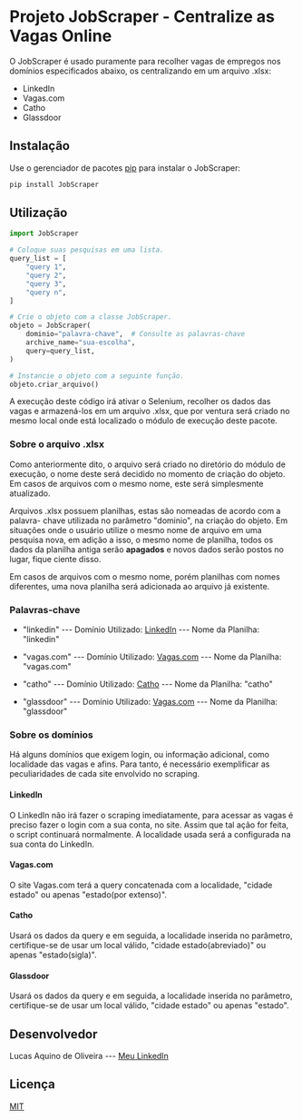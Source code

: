 # Projeto JobScraper - Centralize as Vagas Online

O JobScraper é usado puramente para recolher vagas de empregos nos domínios
especificados abaixo, os centralizando em um arquivo .xlsx:

* LinkedIn
* Vagas.com
* Catho
* Glassdoor

## Instalação

Use o gerenciador de pacotes [pip](https://pypi.org/project/pip/) para
instalar o JobScraper:

```bash
pip install JobScraper
```

## Utilização

```python
import JobScraper

# Coloque suas pesquisas em uma lista.
query_list = [
    "query 1",
    "query 2",
    "query 3",
    "query n",
]

# Crie o objeto com a classe JobScraper.
objeto = JobScraper(
    dominio="palavra-chave",  # Consulte as palavras-chave
    archive_name="sua-escolha",
    query=query_list,
)

# Instancie o objeto com a seguinte função.
objeto.criar_arquivo()
```

A execução deste código irá ativar o Selenium, recolher os dados das vagas
e armazená-los em um arquivo .xlsx, que por ventura será criado no mesmo local
onde está localizado o módulo de execução deste pacote.

### Sobre o arquivo .xlsx

Como anteriormente dito, o arquivo será criado no diretório do módulo de
execução, o nome deste será decidido no momento de criação do objeto. Em casos
de arquivos com o mesmo nome, este será simplesmente atualizado.

Arquivos .xlsx possuem planilhas, estas são nomeadas de acordo com a palavra-
chave utilizada no parâmetro "dominio", na criação do objeto. Em situações onde
o usuário utilize o mesmo nome de arquivo em uma pesquisa nova, em adição a
isso, o mesmo nome de planilha, todos os dados da planilha antiga serão
**apagados** e novos dados serão postos no lugar, fique ciente disso.

Em casos de arquivos com o mesmo nome, porém planilhas com nomes diferentes,
uma nova planilha será adicionada ao arquivo já existente.

### Palavras-chave

* "linkedin"
--- Domínio Utilizado: [LinkedIn](https://www.linkedin.com/jobs/)
--- Nome da Planilha: "linkedin"

* "vagas.com"
--- Domínio Utilizado: [Vagas.com](https://www.vagas.com.br/)
--- Nome da Planilha: "vagas.com"

* "catho"
--- Domínio Utilizado: [Catho](https://www.catho.com.br/)
--- Nome da Planilha: "catho"

* "glassdoor"
--- Domínio Utilizado: [Vagas.com](https://www.glassdoor.com.br/Vaga/index.htm)
--- Nome da Planilha: "glassdoor"

### Sobre os domínios

Há alguns domínios que exigem login, ou informação adicional, como localidade
das vagas e afins. Para tanto, é necessário exemplificar as peculiaridades de
cada site envolvido no scraping.

#### LinkedIn

O LinkedIn não irá fazer o scraping imediatamente, para acessar as vagas é
preciso fazer o login com a sua conta, no site. Assim que tal ação for feita,
o script continuará normalmente. A localidade usada será a configurada na sua
conta do LinkedIn.

#### Vagas.com

O site Vagas.com terá a query concatenada com a localidade, "cidade estado" ou
apenas "estado(por extenso)".

#### Catho

Usará os dados da query e em seguida, a localidade inserida no parâmetro,
certifique-se de usar um local válido, "cidade estado(abreviado)" ou apenas
"estado(sigla)".

#### Glassdoor

Usará os dados da query e em seguida, a localidade inserida no parâmetro,
certifique-se de usar um local válido, "cidade estado" ou apenas
"estado".

## Desenvolvedor

Lucas Aquino de Oliveira
--- [Meu LinkedIn](https://www.linkedin.com/in/aquino-lucas)

## Licença

[MIT](https://choosealicense.com/licenses/mit/)
